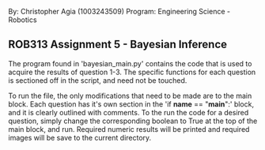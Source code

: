 By: Christopher Agia (1003243509)
Program: Engineering Science - Robotics

ROB313 Assignment 5 - Bayesian Inference
-----------------------------------------------

The program found in 'bayesian_main.py' contains the code that is used to acquire the results of 
question 1-3. The specific functions for each question is sectioned off in the script, and need not be touched. 

To run the file, the only modifications that need to be made are to the main block. Each question has it's own section
in the 'if __name__ == "__main__":' block, and it is clearly outlined with comments. To the run the code for a desired
question, simply change the corresponding boolean to True at the top of the main block, and run. Required numeric 
results will be printed and required images will be save to the current directory.
